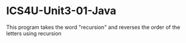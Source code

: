 # ICS4U-Unit3-01-Java
This program takes the word "recursion" and reverses the order of the letters using recursion

